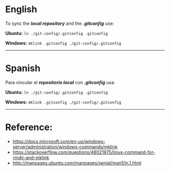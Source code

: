 # English

To sync the ***local repository*** and the ***.gitconfig*** use:

**Ubuntu:** `ln ./git-config/.gitconfig .gitconfig`

**Windows:** `mklink .gitconfig ./git-config/.gitconfig`

- - -

# Spanish

Para vincular el ***repositorio local*** con ***.gitconfig*** usa:

**Ubuntu:** `ln ./git-config/.gitconfig .gitconfig`

**Windows:** `mklink .gitconfig ./git-config/.gitconfig`

- - -

# Reference:
- https://docs.microsoft.com/en-us/windows-server/administration/windows-commands/mklink
- https://stackoverflow.com/questions/48021975/linux-command-for-rmdir-and-mklink
- http://manpages.ubuntu.com/manpages/xenial/man1/ln.1.html
 
